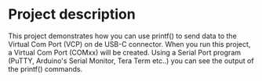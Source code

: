 # Project description

This project demonstrates how you can use printf() to send data to the Virtual Com Port (VCP) on de USB-C connector. When you run this project, a Virtual Com Port (COMxx) will be created. Using a Serial Port program (PuTTY, Arduino's Serial Monitor, Tera Term etc..) you can see the output of the printf() commands.
